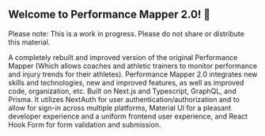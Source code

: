 ## Welcome to Performance Mapper 2.0! 🥳
Please note: This is a work in progress. Please do not share or distribute this material.

A completely rebuilt and improved version of the original Performance Mapper (Which allows coaches and athletic trainers to monitor performance and injury trends for their athletes). Performance Mapper 2.0 integrates new skills and technologies, new and improved features, as well as improved code, organization, etc. Built on Next.js and Typescript, GraphQL, and Prisma. It utilizes NextAuth for user authentication/authorization and to allow for sign-in across multiple platforms, Material UI for a pleasant developer experience and a uniform frontend user experience, and React Hook Form for form validation and submission.
